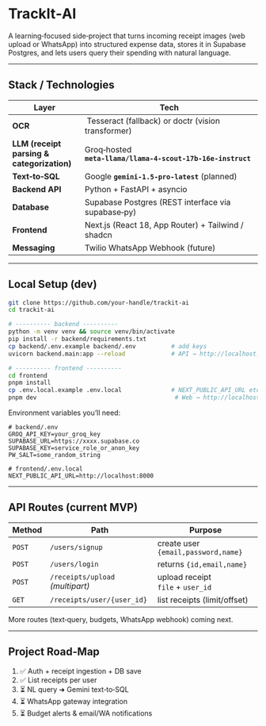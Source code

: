 # TrackIt‑AI

A learning‑focused side‑project that turns incoming receipt images (web upload or WhatsApp) into structured expense data, stores it in Supabase Postgres, and lets users query their spending with natural language.

---

## Stack / Technologies

| Layer | Tech |
|-------|------|
| **OCR** | Tesseract (fallback) or doctr (vision transformer) |
| **LLM (receipt parsing & categorization)** | Groq‑hosted **`meta‑llama/llama‑4‑scout‑17b‑16e‑instruct`** |
| **Text‑to‑SQL** | Google **`gemini‑1.5‑pro‑latest`** (planned) |
| **Backend API** | Python + FastAPI + asyncio |
| **Database** | Supabase Postgres (REST interface via supabase‑py) |
| **Frontend** | Next.js (React 18, App Router) + Tailwind / shadcn |
| **Messaging** | Twilio WhatsApp Webhook (future) |

---

## Local Setup (dev)

```bash
git clone https://github.com/your‑handle/trackit-ai
cd trackit-ai

# ---------- backend ----------
python -m venv venv && source venv/bin/activate
pip install -r backend/requirements.txt
cp backend/.env.example backend/.env          # add keys
uvicorn backend.main:app --reload             # API → http://localhost:8000

# ---------- frontend ----------
cd frontend
pnpm install
cp .env.local.example .env.local              # NEXT_PUBLIC_API_URL etc.
pnpm dev                                       # Web → http://localhost:3000
```

Environment variables you’ll need:

```
# backend/.env
GROQ_API_KEY=your_groq_key
SUPABASE_URL=https://xxxx.supabase.co
SUPABASE_KEY=service_role_or_anon_key
PW_SALT=some_random_string

# frontend/.env.local
NEXT_PUBLIC_API_URL=http://localhost:8000
```

---

## API Routes (current MVP)

| Method | Path | Purpose |
|--------|------|---------|
| `POST` | `/users/signup` | create user `{email,password,name}` |
| `POST` | `/users/login`  | returns `{id,email,name}` |
| `POST` | `/receipts/upload` _(multipart)_ | upload receipt `file` + `user_id` |
| `GET`  | `/receipts/user/{user_id}` | list receipts (limit/offset) |

More routes (text‑query, budgets, WhatsApp webhook) coming next.

---

## Project Road‑Map

1. ✅ Auth + receipt ingestion + DB save  
2. ✅ List receipts per user  
3. ⏳  NL query ➜ Gemini text‑to‑SQL  
4. ⏳  WhatsApp gateway integration  
5. ⏳  Budget alerts & email/WA notifications  
